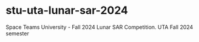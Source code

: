 # stu-uta-lunar-sar-2024
Space Teams University - Fall 2024 Lunar SAR Competition.
UTA Fall 2024 semester
